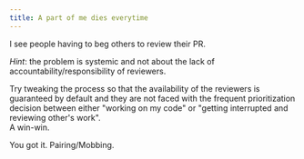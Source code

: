 ```yaml
---
title: A part of me dies everytime
---
```


I see people having to beg others to review their PR.

_Hint_: the problem is systemic and not about the lack of accountability/responsibility of reviewers.  

Try tweaking the process so that the availability of the reviewers is guaranteed by default and they are not faced with the frequent prioritization decision between either "working on my code" or "getting interrupted and reviewing other's work".  
A win-win.

You got it. Pairing/Mobbing.
